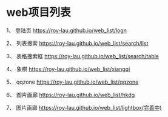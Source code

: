 ﻿# web项目列表

1、 登陆页   https://roy-lau.github.io/web_list/logn

2、 列表搜索  https://roy-lau.github.io/web_list/search/list 

3、 表格搜索框 https://roy-lau.github.io/web_list/search/table

4、 象棋     	https://roy-lau.github.io/web_list/xiangqi 

5、 qqzone     https://roy-lau.github.io/web_list/qqzone

6、 图片画廊     https://roy-lau.github.io/web_list/hkdg

7、 图片画廊     https://roy-lau.github.io/web_list/lightbox(完善中)
